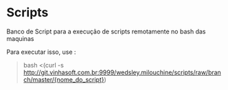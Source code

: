 # Scripts 

Banco de Script para a execução de scripts remotamente no bash das maquinas

Para executar isso, use :
> bash <(curl -s http://git.vinhasoft.com.br:9999/wedsley.milouchine/scripts/raw/branch/master/{nome_do_script})
